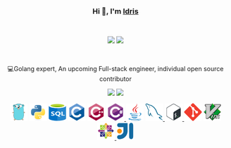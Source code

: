 <div align="center">
    <h3>Hi 👋, I'm <a href="https://github.com/IdrisBouar">Idris</a></h3>
    <br>
    <p align="center">
        <img src="https://img.shields.io/github/stars/IdrisBouar">    
        <img src="https://img.shields.io/github/followers/IdrisBouar"/>
    </p>
    <br>
    <p>💻Golang expert, An upcoming Full-stack engineer, individual open source contributor</p>
    <p>
        <img src="https://github-readme-stats.vercel.app/api?username=IdrisBouar&count_private=true&theme=dark&show_icons=true" height="165">
        <img src="https://github-readme-stats.vercel.app/api/top-langs/?username=IdrisBouar&theme=dark&show_icons=true" height="165">
    </p>
    <p align="center">
        <a herf="https://golang.org" target="_blank"><img src="img/go.svg" alt="go" width="40" height="40"/></a>
        <a href="https://www.python.org" target="_blank"><img src="img/python.svg" alt="python" width="40" height="40"/></a>
        <a href="https://www.w3schools.com/sql/sql_intro.asp" target="_blank"><img src="img/sql.svg" alt="sql" width="40" height="40"/></a>
        <a href="https://www.cprogramming.com/" target="_blank"><img src="img/c.svg" alt="c" width="40" height="40"/></a>
        <a href="https://isocpp.org/" target="_blank"><img src="img/cpp.svg" alt="cpp" width="40" height="40"/></a>
        <a href="https://docs.microsoft.com/en-us/dotnet/csharp/" target="_blank"><img src="img/csharp.svg" alt="csharp" width="40" height="40"/> </a>
        <a href="https://www.java.com" target="_blank"><img src="img/java.svg" alt="java" width="40" height="40"/></a>
        <a href="https://www.mysql.com/" target="_blank"><img src="img/mysql.svg" alt="mysql" width="40" height="40"/> </a>
        <a href="https://www.gnu.org/software/bash/" target="_blank"><img src="img/bash.svg" alt="bash" width="40" height="40"/> </a>    
        <a href="https://git-scm.com/" target="_blank"><img src="img/git.svg" alt="git" width="40" height="40"/></a>    
        <a href="https://www.vim.org/" target="_blank"><img src="img/vim.svg" alt="vim" width="40" height="40"/> </a>
        <a href="https://www.linux.org/" target="_blank"><img src="img/centos.svg" alt="linux" width="40" height="40"/> </a>
        <a href="https://www.jetbrains.com/idea/" target="_blank"><img src="img/intellij.svg" alt="intellij" width="40" height="40"/></a>
    </p>

</div>

